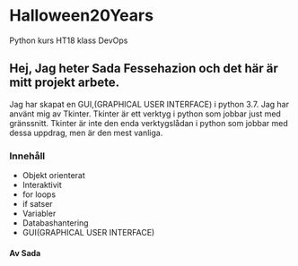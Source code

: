 # Halloween20Years
Python kurs HT18 klass DevOps 

## Hej, Jag heter Sada Fessehazion och det här är mitt projekt arbete.

Jag har skapat en GUI,(GRAPHICAL USER INTERFACE) i python 3.7. Jag har använt mig av Tkinter. Tkinter är ett verktyg i python som jobbar just med gränssnitt. Tkinter är inte den enda verktygslådan i python som jobbar med dessa uppdrag, men är den mest vanliga.

### Innehåll
* Objekt orienterat
* Interaktivit
* for loops
* if satser
* Variabler
* Databashantering
* GUI(GRAPHICAL USER INTERFACE)




#### Av Sada
